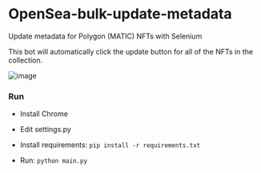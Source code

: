 # OpenSea-bulk-update-metadata
Update metadata for Polygon (MATIC) NFTs with Selenium

This bot will automatically click the update button for all of the NFTs in the collection.

![image](https://user-images.githubusercontent.com/10603822/160479874-26d6bc7b-0733-444a-af22-c14937eaf644.png)


### Run

- Install Chrome

- Edit settings.py

- Install requirements: `pip install -r requirements.txt`

- Run: `python main.py`
